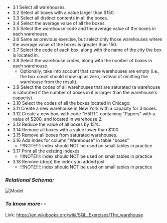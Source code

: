 - 3.1 Select all warehouses.
- 3.2 Select all boxes with a value larger than $150.
- 3.3 Select all distinct contents in all the boxes.
- 3.4 Select the average value of all the boxes.
- 3.5 Select the warehouse code and the average value of the boxes in each warehouse.
- 3.6 Same as previous exercise, but select only those warehouses where the average value of the boxes is greater than 150.
- 3.7 Select the code of each box, along with the name of the city the box is located in.
- 3.8 Select the warehouse codes, along with the number of boxes in each warehouse. 
    -  Optionally, take into account that some warehouses are empty (i.e., the box count should show up as zero, instead of omitting the warehouse from the result).
- 3.9 Select the codes of all warehouses that are saturated (a warehouse is saturated if the number of boxes in it is larger than the warehouse's capacity).
- 3.10 Select the codes of all the boxes located in Chicago.
- 3.11 Create a new warehouse in New York with a capacity for 3 boxes.
- 3.12 Create a new box, with code "H5RT", containing "Papers" with a value of $200, and located in warehouse 2.
- 3.13 Reduce the value of all boxes by 15%.
- 3.14 Remove all boxes with a value lower than $100.
-  3.15 Remove all boxes from saturated warehouses.
-  3.16 Add Index for column "Warehouse" in table "boxes"
    -  !!!NOTE!!!: index should NOT be used on small tables in practice
-  3.17 Print all the existing indexes
    -  !!!NOTE!!!: index should NOT be used on small tables in practice
-  3.18 Remove (drop) the index you added just
    -  !!!NOTE!!!: index should NOT be used on small tables in practice

### **_Relational Schema:_**
![Model](https://upload.wikimedia.org/wikipedia/commons/4/47/Sql_warehouse.png)

### **_To know more-_** - 
Link: https://en.wikibooks.org/wiki/SQL_Exercises/The_warehouse
